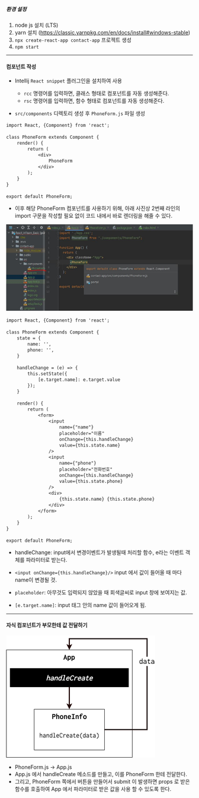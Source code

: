 ##### 환경 설정

1. node js 설치 (LTS)
2. yarn 설치 (https://classic.yarnpkg.com/en/docs/install#windows-stable)
3. `npx create-react-app contact-app` 프로젝트 생성
4. `npm start`

---

#### 컴포넌트 작성

* Intellij `React snippet` 플러그인을 설치하여 사용
  * `rcc` 명령어를 입력하면, 클래스 형태로 컴포넌트를 자동 생성해준다.
  * `rsc` 명령어를 입력하면, 함수 형태로 컴포넌트를 자동 생성해준다.

* `src/components` 디렉토리 생성 후 `PhoneForm.js` 파일 생성

```react
import React, {Component} from 'react';

class PhoneForm extends Component {
    render() {
        return (
            <div>
                PhoneForm
            </div>
        );
    }
}

export default PhoneForm;
```

* 이후 해당 PhoneForm 컴포넌트를 사용하기 위해, 아래 사진상 2번째 라인의 import 구문을 작성할 필요 없이 코드 내에서 바로 렌더링을 해줄 수 있다.

![1](img/1.JPG)

``` react
import React, {Component} from 'react';

class PhoneForm extends Component {
    state = {
        name: '',
        phone: '',
    }

    handleChange = (e) => {
        this.setState({
            [e.target.name]: e.target.value
        });
    }

    render() {
        return (
            <form>
                <input
                    name={"name"}
                    placeholder="이름"
                    onChange={this.handleChange}
                    value={this.state.name}
                />
                <input
                    name={"phone"}
                    placeholder="전화번호"
                    onChange={this.handleChange}
                    value={this.state.phone}
                />
                <div>
                    {this.state.name} {this.state.phone}
                </div>
            </form>
        );
    }
}

export default PhoneForm;

```

* handleChange: input에서 변경이벤트가 발생될때 처리할 함수, e라는 이벤트 객체를 파라미터로 받는다.
* `<input onChange={this.handleChange}/>` input 에서 값이 들어올 때 마다 name이 변경될 것.

* `placeholder`: 아무것도 입력되지 않았을 때 회색글씨로 input 창에 보여지는 값.

* `[e.target.name]`: input 태그 안의 name 값이 들어오게 됨.

---

#### 자식 컴포넌트가 부모한테 값 전달하기

![2](img/2.png)

* PhoneForm.js -> App.js
* App.js 에서 handleCreate 메소드를 만들고, 이를 PhoneForm 한테 전달한다. 
* 그리고, PhoneForm 쪽에서 버튼을 만들어서 submit 이 발생하면 props 로 받은 함수를 호출하여 App 에서 파라미터로 받은 값을 사용 할 수 있도록 한다.

